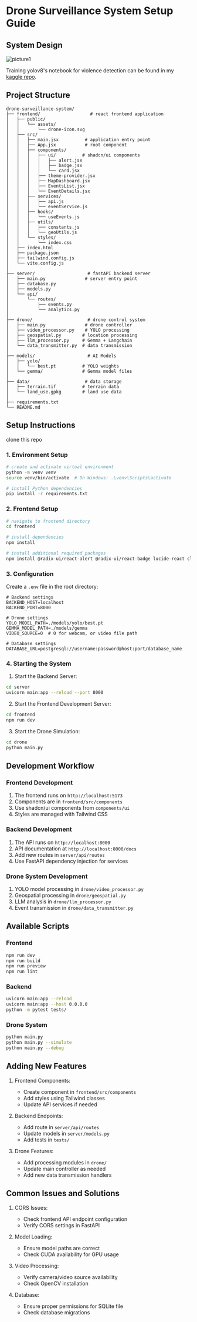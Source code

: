 # Drone Surveillance System Setup Guide

## System Design
![picture1](systemdesign.png)

Training yolov8's notebook for violence detection can be found in my [kaggle repo](https://www.kaggle.com/code/cindybtari/violence-detection-with-yolov8).

## Project Structure
```
drone-surveillance-system/
├── frontend/                   # react frontend application
│   ├── public/
│   │   └── assets/
│   │       └── drone-icon.svg
│   ├── src/
│   │   ├── main.jsx          # application entry point
│   │   ├── App.jsx           # root component
│   │   ├── components/
│   │   │   ├── ui/          # shadcn/ui components
│   │   │   │   ├── alert.jsx
│   │   │   │   ├── badge.jsx
│   │   │   │   └── card.jsx
│   │   │   ├── theme-provider.jsx
│   │   │   ├── MapDashboard.jsx
│   │   │   ├── EventsList.jsx
│   │   │   └── EventDetails.jsx
│   │   ├── services/
│   │   │   ├── api.js
│   │   │   └── eventService.js
│   │   ├── hooks/
│   │   │   └── useEvents.js
│   │   ├── utils/
│   │   │   ├── constants.js
│   │   │   └── geoUtils.js
│   │   └── styles/
│   │       └── index.css
│   ├── index.html
│   ├── package.json
│   ├── tailwind.config.js
│   └── vite.config.js
│
├── server/                    # fastAPI backend server
│   ├── main.py               # server entry point
│   ├── database.py
│   ├── models.py
│   └── api/
│       └── routes/
│           ├── events.py
│           └── analytics.py
│
├── drone/                     # drone control system
│   ├── main.py               # drone controller
│   ├── video_processor.py    # YOLO processing
│   ├── geospatial.py        # location processing
│   ├── llm_processor.py     # Gemma + Langchain
│   └── data_transmitter.py  # data transmission
│
├── models/                    # AI Models
│   ├── yolo/
│   │   └── best.pt          # YOLO weights
│   └── gemma/               # Gemma model files
│
├── data/                     # data storage
│   ├── terrain.tif          # terrain data
│   └── land_use.gpkg        # land use data
│
├── requirements.txt          
└── README.md
```

## Setup Instructions
clone this repo

### 1. Environment Setup

```bash
# create and activate virtual environment
python -m venv venv
source venv/bin/activate  # On Windows: .\venv\Scripts\activate

# install Python dependencies
pip install -r requirements.txt
```

### 2. Frontend Setup

```bash
# navigate to frontend directory
cd frontend

# install dependencies
npm install

# install additional required packages
npm install @radix-ui/react-alert @radix-ui/react-badge lucide-react class-variance-authority clsx tailwind-merge tailwindcss-animate
```

### 3. Configuration

Create a `.env` file in the root directory:
```env
# Backend settings
BACKEND_HOST=localhost
BACKEND_PORT=8000

# Drone settings
YOLO_MODEL_PATH=./models/yolo/best.pt
GEMMA_MODEL_PATH=./models/gemma
VIDEO_SOURCE=0  # 0 for webcam, or video file path

# Database settings
DATABASE_URL=postgresql://username:password@host:port/database_name
```

### 4. Starting the System

1. Start the Backend Server:
```bash
cd server
uvicorn main:app --reload --port 8000
```

2. Start the Frontend Development Server:
```bash
cd frontend
npm run dev
```

3. Start the Drone Simulation:
```bash
cd drone
python main.py
```

## Development Workflow

### Frontend Development
1. The frontend runs on `http://localhost:5173`
2. Components are in `frontend/src/components`
3. Use shadcn/ui components from `components/ui`
4. Styles are managed with Tailwind CSS

### Backend Development
1. The API runs on `http://localhost:8000`
2. API documentation at `http://localhost:8000/docs`
3. Add new routes in `server/api/routes`
4. Use FastAPI dependency injection for services

### Drone System Development
1. YOLO model processing in `drone/video_processor.py`
2. Geospatial processing in `drone/geospatial.py`
3. LLM analysis in `drone/llm_processor.py`
4. Event transmission in `drone/data_transmitter.py`

## Available Scripts

### Frontend
```bash
npm run dev          
npm run build       
npm run preview      
npm run lint        
```

### Backend
```bash
uvicorn main:app --reload             
uvicorn main:app --host 0.0.0.0        
python -m pytest tests/                 
```

### Drone System
```bash
python main.py                   
python main.py --simulate        
python main.py --debug         
```

## Adding New Features

1. Frontend Components:
   - Create component in `frontend/src/components`
   - Add styles using Tailwind classes
   - Update API services if needed

2. Backend Endpoints:
   - Add route in `server/api/routes`
   - Update models in `server/models.py`
   - Add tests in `tests/`

3. Drone Features:
   - Add processing modules in `drone/`
   - Update main controller as needed
   - Add new data transmission handlers

## Common Issues and Solutions

1. CORS Issues:
   - Check frontend API endpoint configuration
   - Verify CORS settings in FastAPI

2. Model Loading:
   - Ensure model paths are correct
   - Check CUDA availability for GPU usage

3. Video Processing:
   - Verify camera/video source availability
   - Check OpenCV installation

4. Database:
   - Ensure proper permissions for SQLite file
   - Check database migrations